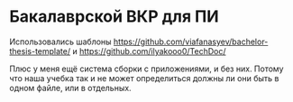 # Бакалаврской ВКР для ПИ

Использовались шаблоны https://github.com/viafanasyev/bachelor-thesis-template/ и https://github.com/ilyakooo0/TechDoc/

Плюс у меня ещё система сборки с приложениями, и без них.
Потому что наша учебка так и не может определиться должны ли они быть в одном файле, или в отдельных.
